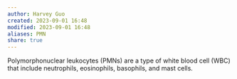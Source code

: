 ```yaml
---
author: Harvey Guo
created: 2023-09-01 16:48
modified: 2023-09-01 16:48
aliases: PMN
share: true
---
```

Polymorphonuclear leukocytes (PMNs) are a type of white blood cell (WBC) that include neutrophils, eosinophils, basophils, and mast cells.
